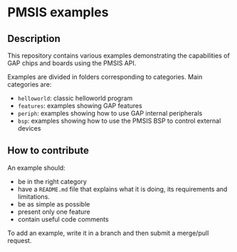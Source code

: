 # PMSIS examples

## Description

This repository contains various examples demonstrating the capabilities of GAP chips and boards
using the PMSIS API.

Examples are divided in folders corresponding to categories.
Main categories are:
- `helloworld`: classic helloworld program
- `features`: examples showing GAP features
- `periph`: examples showing how to use GAP internal peripherals
- `bsp`: examples showing how to use the PMSIS BSP to control external devices

## How to contribute

An example should:
- be in the right category
- have a `README.md` file that explains what it is doing, its requirements and limitations.
- be as simple as possible
- present only one feature
- contain useful code comments

To add an example, write it in a branch and then submit a merge/pull request.
